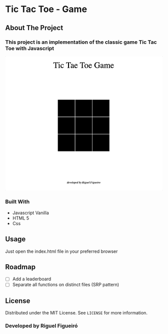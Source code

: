 # Tic Tac Toe - Game

## About The Project
### This project is an implementation of the classic game Tic Tac Toe with Javascript

![Demonstration](./src/assets/images/tic_tae_toe.gif)


### Built With

* Javascript Vanilla
* HTML 5
* Css

## Usage

Just open the index.html file in your preferred browser

## Roadmap

- [ ] Add a leaderboard
- [ ] Separate all functions on distinct files (SRP pattern)

## License

Distributed under the MIT License. See `LICENSE` for more information.

### Developed by Riguel Figueiró